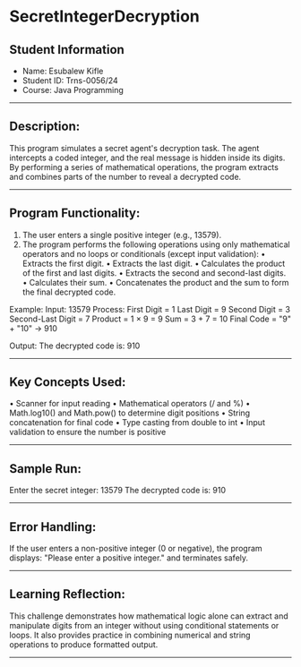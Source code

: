 # SecretIntegerDecryption

## Student Information
- Name: Esubalew Kifle  
- Student ID: Trns-0056/24
- Course: Java Programming

------------------------------------------------------------
Description:
------------------------------------------------------------
This program simulates a secret agent's decryption task.
The agent intercepts a coded integer, and the real message is hidden
inside its digits. By performing a series of mathematical operations,
the program extracts and combines parts of the number to reveal
a decrypted code.

------------------------------------------------------------
Program Functionality:
------------------------------------------------------------
1. The user enters a single positive integer (e.g., 13579).
2. The program performs the following operations using only
   mathematical operators and no loops or conditionals (except input validation):
   • Extracts the first digit.
   • Extracts the last digit.
   • Calculates the product of the first and last digits.
   • Extracts the second and second-last digits.
   • Calculates their sum.
   • Concatenates the product and the sum to form the final decrypted code.

Example:
Input: 13579
Process:
   First Digit = 1
   Last Digit = 9
   Second Digit = 3
   Second-Last Digit = 7
   Product = 1 × 9 = 9
   Sum = 3 + 7 = 10
   Final Code = "9" + "10" → 910

Output:
The decrypted code is: 910

------------------------------------------------------------
Key Concepts Used:
------------------------------------------------------------
• Scanner for input reading
• Mathematical operators (/ and %)
• Math.log10() and Math.pow() to determine digit positions
• String concatenation for final code
• Type casting from double to int
• Input validation to ensure the number is positive

------------------------------------------------------------
Sample Run:
------------------------------------------------------------
Enter the secret integer: 13579
The decrypted code is: 910

------------------------------------------------------------
Error Handling:
------------------------------------------------------------
If the user enters a non-positive integer (0 or negative),
the program displays:
   "Please enter a positive integer."
and terminates safely.

------------------------------------------------------------
Learning Reflection:
------------------------------------------------------------
This challenge demonstrates how mathematical logic alone
can extract and manipulate digits from an integer without
using conditional statements or loops. It also provides
practice in combining numerical and string operations to
produce formatted output.

------------------------------------------------------------
